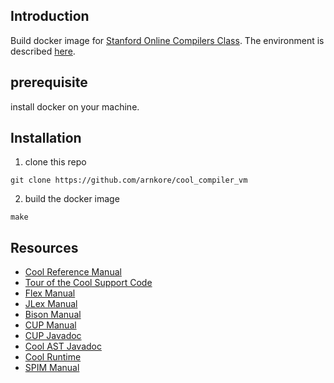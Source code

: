 ## Introduction

Build docker image for [Stanford Online Compilers Class](http://online.stanford.edu/course/compilers-0). The environment is described [here](https://lagunita.stanford.edu/courses/Engineering/Compilers/Fall2014/6b750292e90d4950b895f621a5671b49/).

## prerequisite

install docker on your machine. 


## Installation

1. clone this repo

  ```
git clone https://github.com/arnkore/cool_compiler_vm
```

2. build the docker image

  ```
make
```

## Resources

*   [Cool Reference Manual](http://web.stanford.edu/class/cs143/materials/cool-manual.pdf)
*   [Tour of the Cool Support Code](http://web.stanford.edu/class/cs143/materials/cool-tour.pdf)
*   [Flex Manual](http://flex.sourceforge.net/manual/)
*   [JLex Manual](https://www.cs.princeton.edu/~appel/modern/java/JLex/current/manual.html)
*   [Bison Manual](http://www.gnu.org/software/bison/manual/html_node/index.html)
*   [CUP Manual](http://www2.cs.tum.edu/projects/cup/docs.php)
*   [CUP Javadoc](http://web.stanford.edu/class/cs143/javadoc/java_cup/index.html)
*   [Cool AST Javadoc](http://web.stanford.edu/class/cs143/javadoc/cool_ast/index.html)
*   [Cool Runtime](http://web.stanford.edu/class/cs143/materials/cool-runtime.pdf)
*   [SPIM Manual](http://web.stanford.edu/class/cs143/materials/SPIM_Manual.pdf)

